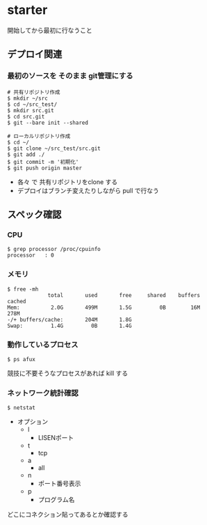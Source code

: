 # starter

開始してから最初に行なうこと

## デプロイ関連

### 最初のソースを そのまま git管理にする

```
# 共有リポジトリ作成
$ mkdir ~/src
$ cd ~/src_test/
$ mkdir src.git
$ cd src.git
$ git --bare init --shared
```

```
# ローカルリポジトリ作成
$ cd ~/
$ git clone ~/src_test/src.git
$ git add ./
$ git commit -m '初期化'
$ git push origin master
```

* 各々 で 共有リポジトリをclone する
* デプロイはブランチ変えたりしながら pull で行なう

## スペック確認

### CPU

```
$ grep processor /proc/cpuinfo
processor	: 0
```

### メモリ

```
$ free -mh
             total       used       free     shared    buffers     cached
Mem:          2.0G       499M       1.5G         0B        16M       278M
-/+ buffers/cache:       204M       1.8G
Swap:         1.4G         0B       1.4G
```

### 動作しているプロセス

```
$ ps afux
```

競技に不要そうなプロセスがあれば kill する

### ネットワーク統計確認

```
$ netstat
```

* オプション
  * l
    * LISENポート
  * t
    * tcp
  * a
    * all
  * n
    * ポート番号表示
  * p
    * プログラム名

どこにコネクション貼ってあるとか確認する
